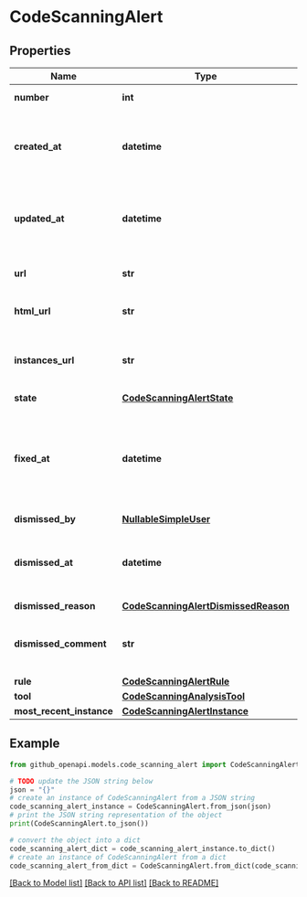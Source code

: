 # CodeScanningAlert


## Properties

Name | Type | Description | Notes
------------ | ------------- | ------------- | -------------
**number** | **int** | The security alert number. | [readonly] 
**created_at** | **datetime** | The time that the alert was created in ISO 8601 format: &#x60;YYYY-MM-DDTHH:MM:SSZ&#x60;. | [readonly] 
**updated_at** | **datetime** | The time that the alert was last updated in ISO 8601 format: &#x60;YYYY-MM-DDTHH:MM:SSZ&#x60;. | [optional] [readonly] 
**url** | **str** | The REST API URL of the alert resource. | [readonly] 
**html_url** | **str** | The GitHub URL of the alert resource. | [readonly] 
**instances_url** | **str** | The REST API URL for fetching the list of instances for an alert. | [readonly] 
**state** | [**CodeScanningAlertState**](CodeScanningAlertState.md) |  | 
**fixed_at** | **datetime** | The time that the alert was no longer detected and was considered fixed in ISO 8601 format: &#x60;YYYY-MM-DDTHH:MM:SSZ&#x60;. | [optional] [readonly] 
**dismissed_by** | [**NullableSimpleUser**](NullableSimpleUser.md) |  | 
**dismissed_at** | **datetime** | The time that the alert was dismissed in ISO 8601 format: &#x60;YYYY-MM-DDTHH:MM:SSZ&#x60;. | [readonly] 
**dismissed_reason** | [**CodeScanningAlertDismissedReason**](CodeScanningAlertDismissedReason.md) |  | 
**dismissed_comment** | **str** | The dismissal comment associated with the dismissal of the alert. | [optional] 
**rule** | [**CodeScanningAlertRule**](CodeScanningAlertRule.md) |  | 
**tool** | [**CodeScanningAnalysisTool**](CodeScanningAnalysisTool.md) |  | 
**most_recent_instance** | [**CodeScanningAlertInstance**](CodeScanningAlertInstance.md) |  | 

## Example

```python
from github_openapi.models.code_scanning_alert import CodeScanningAlert

# TODO update the JSON string below
json = "{}"
# create an instance of CodeScanningAlert from a JSON string
code_scanning_alert_instance = CodeScanningAlert.from_json(json)
# print the JSON string representation of the object
print(CodeScanningAlert.to_json())

# convert the object into a dict
code_scanning_alert_dict = code_scanning_alert_instance.to_dict()
# create an instance of CodeScanningAlert from a dict
code_scanning_alert_from_dict = CodeScanningAlert.from_dict(code_scanning_alert_dict)
```
[[Back to Model list]](../README.md#documentation-for-models) [[Back to API list]](../README.md#documentation-for-api-endpoints) [[Back to README]](../README.md)


